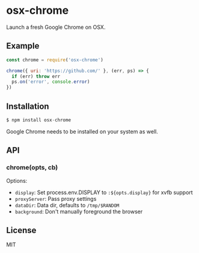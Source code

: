 # osx-chrome

Launch a fresh Google Chrome on OSX.

## Example

```js
const chrome = require('osx-chrome')

chrome({ uri: 'https://github.com/' }, (err, ps) => {
  if (err) throw err    
  ps.on('error', console.error)
})
```

## Installation

```js
$ npm install osx-chrome
```

Google Chrome needs to be installed on your system as well.

## API

### chrome(opts, cb)

Options:

- `display`: Set process.env.DISPLAY to `:${opts.display}` for xvfb support
- `proxyServer`: Pass proxy settings
- `dataDir`: Data dir, defaults to `/tmp/$RANDOM`
- `background`: Don't manually foreground the browser

## License

MIT
